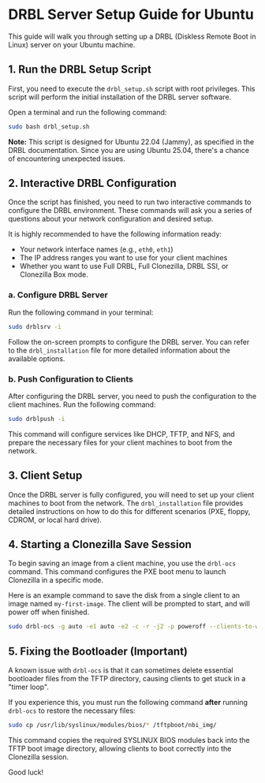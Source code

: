 # DRBL Server Setup Guide for Ubuntu

This guide will walk you through setting up a DRBL (Diskless Remote Boot in Linux) server on your Ubuntu machine.

## 1. Run the DRBL Setup Script

First, you need to execute the `drbl_setup.sh` script with root privileges. This script will perform the initial installation of the DRBL server software.

Open a terminal and run the following command:

```bash
sudo bash drbl_setup.sh
```

**Note:** This script is designed for Ubuntu 22.04 (Jammy), as specified in the DRBL documentation. Since you are using Ubuntu 25.04, there's a chance of encountering unexpected issues.

## 2. Interactive DRBL Configuration

Once the script has finished, you need to run two interactive commands to configure the DRBL environment. These commands will ask you a series of questions about your network configuration and desired setup.

It is highly recommended to have the following information ready:

*   Your network interface names (e.g., `eth0`, `eth1`)
*   The IP address ranges you want to use for your client machines
*   Whether you want to use Full DRBL, Full Clonezilla, DRBL SSI, or Clonezilla Box mode.

### a. Configure DRBL Server

Run the following command in your terminal:

```bash
sudo drblsrv -i
```

Follow the on-screen prompts to configure the DRBL server. You can refer to the `drbl_installation` file for more detailed information about the available options.

### b. Push Configuration to Clients

After configuring the DRBL server, you need to push the configuration to the client machines. Run the following command:

```bash
sudo drblpush -i
```

This command will configure services like DHCP, TFTP, and NFS, and prepare the necessary files for your client machines to boot from the network.

## 3. Client Setup

Once the DRBL server is fully configured, you will need to set up your client machines to boot from the network. The `drbl_installation` file provides detailed instructions on how to do this for different scenarios (PXE, floppy, CDROM, or local hard drive).

## 4. Starting a Clonezilla Save Session

To begin saving an image from a client machine, you use the `drbl-ocs` command. This command configures the PXE boot menu to launch Clonezilla in a specific mode.

Here is an example command to save the disk from a single client to an image named `my-first-image`. The client will be prompted to start, and will power off when finished.

```bash
sudo drbl-ocs -g auto -e1 auto -e2 -c -r -j2 -p poweroff --clients-to-wait 1 startdisk save my-first-image ask_user
```

## 5. Fixing the Bootloader (Important)

A known issue with `drbl-ocs` is that it can sometimes delete essential bootloader files from the TFTP directory, causing clients to get stuck in a "timer loop".

If you experience this, you must run the following command **after** running `drbl-ocs` to restore the necessary files:

```bash
sudo cp /usr/lib/syslinux/modules/bios/* /tftpboot/nbi_img/
```

This command copies the required SYSLINUX BIOS modules back into the TFTP boot image directory, allowing clients to boot correctly into the Clonezilla session.

Good luck!

